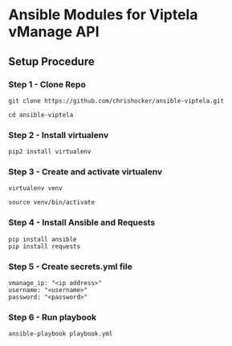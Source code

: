 # Ansible Modules for Viptela vManage API

## Setup Procedure

### Step 1 - Clone Repo
``` 
git clone https://github.com/chrishocker/ansible-viptela.git

cd ansible-viptela
```
### Step 2 - Install virtualenv
``` 
pip2 install virtualenv
```
### Step 3 - Create and activate virtualenv
``` 
virtualenv venv

source venv/bin/activate
```
### Step 4 - Install Ansible and Requests
``` 
pip install ansible
pip install requests
```
### Step 5 - Create secrets.yml file
```
vmanage_ip: "<ip address>"
username: "<username>"
password: "<password>"
```
### Step 6 - Run playbook
```
ansible-playbook playbook.yml
```

